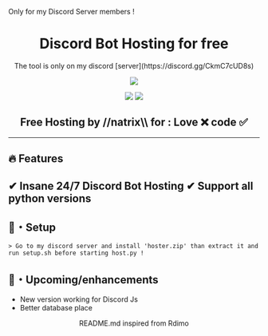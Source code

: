 Only for my Discord Server members !

<h1 align="center">
  Discord Bot Hosting for free 
</h1>

<p align="center">
  The tool is only on my discord [server](https://discord.gg/CkmC7cUD8s)
</p>

<p align="center"> 
  <kbd>
<img src="![image](https://user-images.githubusercontent.com/88579983/173093741-9f699be6-f2db-4a50-94c5-bc3afdd8b90e.png)"></img>
  </kbd>
</p>

<p align="center">
  <img src="![image](https://user-images.githubusercontent.com/88579983/173093890-a0272e58-9456-4a10-ad50-a2f6eeb777df.png)" </a>
  <img src="![image](https://user-images.githubusercontent.com/88579983/173093963-c9632ce9-2c27-47b6-8ef7-0d35d457f2b0.png)" </a>
</p>



<h2 align="center">  
   Free Hosting by //natrix\\
  for :
Love ❌ code ✅

</h2>

---

## :fire: Features

✔ Insane 24/7 Discord Bot Hosting
✔ Support all python versions 
---

## 🚀・Setup 

```sh-session
> Go to my discord server and install 'hoster.zip' than extract it and run setup.sh before starting host.py !
```

## 🎉・Upcoming/enhancements

- New version working for Discord Js
- Better database place



<p align="center">
  README.md inspired from Rdimo
</p>
